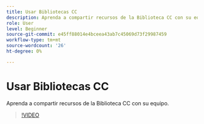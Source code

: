 ```yaml
---
title: Usar Bibliotecas CC
description: Aprenda a compartir recursos de la Biblioteca CC con su equipo
role: User
level: Beginner
source-git-commit: e45ff88014e4bceea43ab7c45069d73f29987459
workflow-type: tm+mt
source-wordcount: '26'
ht-degree: 0%

---
```


# Usar Bibliotecas CC

Aprenda a compartir recursos de la Biblioteca CC con su equipo.

>[!VIDEO](https://video.tv.adobe.com/v/3420227?quality=12&learn=on&hidetitle=true)
